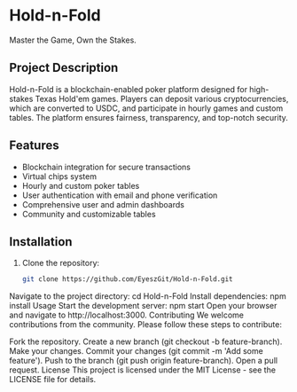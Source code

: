 # Hold-n-Fold

Master the Game, Own the Stakes.

## Project Description

Hold-n-Fold is a blockchain-enabled poker platform designed for high-stakes Texas Hold'em games. Players can deposit various cryptocurrencies, which are converted to USDC, and participate in hourly games and custom tables. The platform ensures fairness, transparency, and top-notch security.

## Features

- Blockchain integration for secure transactions
- Virtual chips system
- Hourly and custom poker tables
- User authentication with email and phone verification
- Comprehensive user and admin dashboards
- Community and customizable tables

## Installation

1. Clone the repository:
   ```bash
   git clone https://github.com/EyeszGit/Hold-n-Fold.git
Navigate to the project directory:
cd Hold-n-Fold
Install dependencies:
npm install
Usage
Start the development server:
npm start
Open your browser and navigate to http://localhost:3000.
Contributing
We welcome contributions from the community. Please follow these steps to contribute:

Fork the repository.
Create a new branch (git checkout -b feature-branch).
Make your changes.
Commit your changes (git commit -m 'Add some feature').
Push to the branch (git push origin feature-branch).
Open a pull request.
License
This project is licensed under the MIT License - see the LICENSE file for details.
